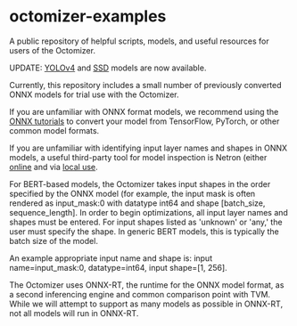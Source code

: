 # octomizer-examples

A public repository of helpful scripts, models, and useful resources for users of the Octomizer.

UPDATE: [YOLOv4](https://github.com/onnx/models/raw/master/vision/object_detection_segmentation/yolov4/model/yolov4.tar.gz) and [SSD](https://github.com/onnx/models/raw/master/vision/object_detection_segmentation/ssd/model/ssd-10.tar.gz) models are now available.

Currently, this repository includes a small number of previously converted ONNX models for trial use with the Octomizer.

If you are unfamiliar with ONNX format models, we recommend using the [ONNX tutorials](https://github.com/onnx/tutorials#converting-to-onnx-format) to convert your model from TensorFlow, PyTorch, or other common model formats.

If you are unfamiliar with identifying input layer names and shapes in ONNX models, a useful third-party tool for model inspection is Netron (either [online](https://netron.app/) and via [local use](https://github.com/lutzroeder/netron).

For BERT-based models, the Octomizer takes input shapes in the order specified by the ONNX model (for example, the input mask is often rendered as input_mask:0 with datatype int64 and shape [batch_size, sequence_length].  In order to begin optimizations, all input layer names and shapes must be entered.  For input shapes listed as 'unknown' or 'any,' the user must specify the shape.  In generic BERT models, this is typically the batch size of the model.  

An example appropriate input name and shape is: input name=input_mask:0, datatype=int64, input shape=[1, 256]. 

The Octomizer uses ONNX-RT, the runtime for the ONNX model format, as a second inferencing engine and common comparison point with TVM.  While we will attempt to support as many models as possible in ONNX-RT, not all models will run in ONNX-RT.
